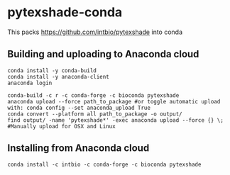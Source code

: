 # pytexshade-conda

This packs https://github.com/intbio/pytexshade into conda

## Building and uploading to Anaconda cloud
```
conda install -y conda-build
conda install -y anaconda-client
anaconda login

conda-build -c r -c conda-forge -c bioconda pytexshade 
anaconda upload --force path_to_package #or toggle automatic upload with: conda config --set anaconda_upload True
conda convert --platform all path_to_package -o output/
find output/ -name 'pytexshade*' -exec anaconda upload --force {} \;
#Manually upload for OSX and Linux
```

## Installing  from Anaconda cloud

```
conda install -c intbio -c conda-forge -c bioconda pytexshade
```

